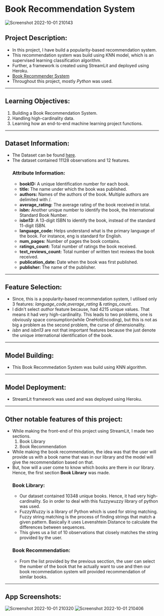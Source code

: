 # Book Recommendation System

![Screenshot 2022-10-01 210143](https://user-images.githubusercontent.com/56478769/193417015-46ec4371-87ff-40dc-a1b7-f1dd894ebead.png)

## Project Description:
- In this project, I have build a popularity-based recommendation system.
- This recommendation system was build using KNN model, which is an supervised learning classification algorithm.
- Further, a framework is created using StreamLit and deployed using Heroku.
- [Book Recommender System](http://recommend-a-book.herokuapp.com/)
- Throughout this project, mostly *Python* was used.

---

## Learning Objectives:
1. Building a Book Recommendation System.
2. Handling high-cardinality data.
3. Learning how an end-to-end machine learning project functions.

---

## Dataset Information:
- The Dataset can be found [here](https://www.kaggle.com/datasets/jealousleopard/goodreadsbooks?resource=download).
- The dataset contained 11128 observations and 12 features.
  ### Attribute Information:
  - **bookID:** A unique Identification number for each book.
  - **title:** The name under which the book was published.
  - **authors:** Names of the authors of the book. Multiple authors are delimited with /.
  - **average_rating:** The average rating of the book received in total.
  - **isbn:** Another unique number to identify the book, the International Standard Book Number.
  - **isbn13:** A 13-digit ISBN to identify the book, instead of the standard 11-digit ISBN.
  - **language_code:** Helps understand what is the primary language of the book. For instance, eng is standard for English.
  - **num_pages:** Number of pages the book contains.
  - **ratings_count:** Total number of ratings the book received.
  - **text_reviews_count:** Total number of written text reviews the book received.
  - **publication_date:** Date when the book was first published.
  - **publisher:** The name of the publisher.

---

## Feature Selection:
- Since, this is a popularity-based recommendation system, I utilised only 3 features: *language_code*,*average_rating* & *ratings_count*.
- I didn't select *author* feature because, had 4215 unique values. That means it had very high-cardinality. This leads to two problems, one is obviously space consumption(while OneHotEncoding), but this is not as big a problem as the second problem, the curse of dimensionality.
- *isbn* and *isbn13* are not that important features because the just denote the unique international identification of the book.

---

## Model Building:
- This Book Recommedation System was build using KNN algorithm.

---

## Model Deployment:
- StreamLit framework was used and was deployed using Heroku.

---

## Other notable features of this project:
- While making the front-end of this project using StreamLit, I made two sections.
  1. Book Library
  2. Book Recommendation
- While making the book recommendation, the idea was that the user will provide us with a book name that was in our library and the model will give the recommendation based on that.
- But, how will a user come to know which books are there in our library. Hence, the first section **Book Library** was made.
  ### Book Library:
  - Our dataset contained 10348 unique books. Hence, it had very high-cardinality. So in order to deal with this fuzzywuzzy library of python was used.
  - FuzzyWuzzy is a library of Python which is used for string matching. Fuzzy string matching is the process of finding strings that match a given pattern. Basically it uses Levenshtein Distance to calculate the differences between sequences.
  - This gives us a list of 10 observations that closely matches the string provided by the user.
  ### Book Recommendation:
  - From the list provided by the previous secction, the user can select the number of the book that he actually want to use and then our book recommedation system will provided recommendation of similar books.
  
---

## App Screenshots:

![Screenshot 2022-10-01 210320](https://user-images.githubusercontent.com/56478769/193417061-55c99a5f-e95a-4e41-be1d-08d20553a94c.png)
![Screenshot 2022-10-01 210406](https://user-images.githubusercontent.com/56478769/193417063-482724ec-8301-4c36-81ce-4116f9366b34.png)

